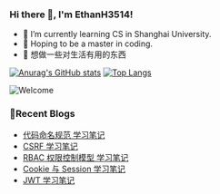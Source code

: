 ### Hi there 👋, I'm EthanH3514!

- 🌱 I’m currently learning CS in Shanghai University.
- 🎈 Hoping to be a master in coding.
- 🧐 想做一些对生活有用的东西

[![Anurag's GitHub stats](https://github-readme-stats.vercel.app/api?username=EthanH3514&show_icons=true&theme=tokyonight)](https://github.com/anuraghazra/github-readme-stats)
[![Top Langs](https://github-readme-stats.vercel.app/api/top-langs/?username=EthanH3514&layout=compact)](https://github.com/anuraghazra/github-readme-stats)

![Welcome](https://www.ipip5.com/ipimg)

### **📝Recent Blogs**
<!-- BLOG-POST-LIST:START -->
- [代码命名规范 学习笔记](https://ethanh3514.github.io/2024/06/02/%E4%BB%A3%E7%A0%81%E5%91%BD%E5%90%8D%E8%A7%84%E8%8C%83-%E5%AD%A6%E4%B9%A0%E7%AC%94%E8%AE%B0/)
- [CSRF 学习笔记](https://ethanh3514.github.io/2024/06/01/CSRF-%E5%AD%A6%E4%B9%A0%E7%AC%94%E8%AE%B0/)
- [RBAC 权限控制模型 学习笔记](https://ethanh3514.github.io/2024/05/31/RBAC-%E6%9D%83%E9%99%90%E6%8E%A7%E5%88%B6%E6%A8%A1%E5%9E%8B-%E5%AD%A6%E4%B9%A0%E7%AC%94%E8%AE%B0/)
- [Cookie 与 Session 学习笔记](https://ethanh3514.github.io/2024/05/31/Cookie-%E4%B8%8E-Session-%E5%AD%A6%E4%B9%A0%E7%AC%94%E8%AE%B0/)
- [JWT 学习笔记](https://ethanh3514.github.io/2024/05/31/JWT-%E5%AD%A6%E4%B9%A0%E7%AC%94%E8%AE%B0/)
<!-- BLOG-POST-LIST:END -->
